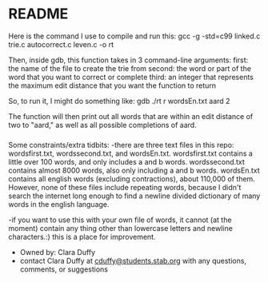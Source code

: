# README #

Here is the command I use to compile and run this:
gcc -g -std=c99 linked.c trie.c autocorrect.c leven.c -o rt

Then, inside gdb, this function takes in 3 command-line arguments:
first: the name of the file to create the trie from
second: the word or part of the word that you want to correct or complete
third: an integer that represents the maximum edit distance that you want the function to return

So, to run it, I might do something like:
gdb ./rt
r wordsEn.txt aard 2

The function will then print out all words that are within an edit distance of two to "aard," as well as all possible completions of aard. 

###
Some constraints/extra tidbits:
-there are three text files in this repo: wordsfirst.txt, wordssecond.txt, and wordsEn.txt. wordsfirst.txt contains a little over 100 words, and only includes a and b words. wordssecond.txt contains almost 8000 words, also only including a and b words. wordsEn.txt contains all english words (excluding contractions), about 110,000 of them. However, none of these files include repeating words, because I didn't search the internet long enough to find a newline divided dictionary of many words in the english language.

-if you want to use this with your own file of words, it cannot (at the moment) contain any thing other than lowercase letters and newline characters.:) this is a place for improvement.

* Owned by: Clara Duffy
* contact Clara Duffy at cduffy@students.stab.org with any questions, comments, or suggestions